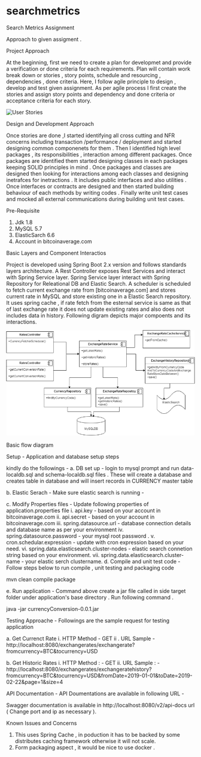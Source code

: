 # searchmetrics

Search Metrics Assignment

Approach to given assigment .

Project Approach 

At the beginning, first we need to create a plan for developmet and provide a verification or done criteria for each requirements. Plan will contain work break down or stories , story points,  schedule and resourcing  , dependencies , done criteria.
Here, I follow agile principle to design , develop and test given assignment. As per agile process I first create the stories   and assign story points and dependency and done criteria or acceptance criteria for  each story.

![User Stories](https://github.com/sougatamaitratcs/searchmetrics/blob/master/diagrams/Stories.PNG	)

Design and Development Approach 

Once stories are done ,I  started identifying all cross cutting and NFR concerns including transaction /performance / deployment  and started designing common componenets for them . Then I identified high level packages , its responsibilities , interaction among different packages. Once packages are identified them started designing  classes in each packages keeping SOLID principles in mind . 
Once packages and classes are designed then looking for interactions among each classes and designing inetrafces for inetractions . It includes public interfaces and also utilities . Once interfaces or contracts are designed and  then started building behaviour of each methods by writing codes  . 
Finally write unit test cases and mocked all external communications during building unit test cases.  

Pre-Requisite
1. Jdk 1.8 
2. MySQL 5.7 
3. ElasticSarch 6.6
4. Account in bitcoinaverage.com

Basic Layers and Component Interactios 

Project is developed using Spring Boot 2.x version and follows standards layers architecture. A Rest Controller exposes Rest Services and interact with Spring Service layer. Spring Service layer interact with Spring Repository for Releational DB and Elastic Search. A scheduler is scheduled to fetch current exchange rate from [bitcoinaverage.com] and stores current rate in MySQL and store existing one in a Elastic Search repository. It uses spring cache , if rate fetch from the esternal service is same as that of last exchange rate it does not update existing rates and also does not includes data in history. 
Following digram depicts major compoents and its interactions.

![Flow diagram](/diagrams/interactiondiagrams.png	)

Basic flow diagram 

Setup - Application and database setup steps 

 kindly do the followings - 
a. DB set up - login to mysql prompt and run data-localdb.sql and schema-localdb.sql files . These will create a database and creates table in database and will insert records in CURRENCY master table 

b. Elastic Serach - Make sure elastic search is running - 

c. Modify Properties files - Update following properties of application.properties file
  i. api.key - based on your account in bitcoinaverage.com
  ii. api.secret - based on your account in bitcoinaverage.com
  iii. spring.datasource.url - database connection details and database name as per your environment
  iv. spring.datasource.password - your mysql root password .
  v. cron.schedular.expression - update with cron expression based on your need.
  vi. spring.data.elasticsearch.cluster-nodes - elastic search connetion string based on your environment.
  vii. spring.data.elasticsearch.cluster-name - your elastic serch clustername.
d. Compile and unit test code  - Follow steps below to run compile , unit testing and packaging code

  mvn clean  compile package 
  
e. Run application - Command above create a jar file called in side target folder under application's base directory . Run following command .

java -jar currencyConversion-0.0.1.jar

Testing Approache - Followings are the sample request for testing application 

a. Get Currenct Rate
  i. HTTP Method - GET
  ii . URL Sample - http://localhost:8080/exchangerates/exchangerate?fromcurrency=BTC&tocurrency=USD
  
b. Get Historic Rates 
  i. HTTP Method : - GET
  ii. URL Sample : - http://localhost:8080/exchangerates/exchangeratehistory?fromcurrency=BTC&tocurrency=USD&fromDate=2019-01-01&toDate=2019-02-22&page=1&size=4


API Documentation - API Doumentations are available in following URL - 

Swagger documentation is available in http://localhost:8080/v2/api-docs url ( Change port and ip as necessary ).


Known Issues and Concerns

1. This uses Spring Cache , in poduction it has to be backed by some distributes caching framework otherwise it will not scale.
2. Form packaging aspect , it would be nice to use docker .






